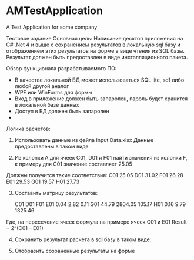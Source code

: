 # AMTestApplication
A Test Application for some company


Тестовое задание
Основная цель:
Написание десктоп приложения на C# .Net 4 и выше с сохранением результатов в локальную sql базу и отображением этих результатов на форме в виде чтения из SQL базы.
Результат должен быть предоставлен в виде инсталляционного пакета.

Обзор функционала разрабатываемого ПО:
-	В качестве локальной БД может использоваться SQL lite, sdf либо любой другой аналог
-	WPF или WinForms для формы
-	Вход в приложение должен быть запаролен, пароль будет хранится в локальной базе данных
-	Доступ в БД должен быть запаролен
-	

Логика расчетов:
1)	Использовать данные из файла Input Data.xlsx
Данные предоставлены в таком виде
 

2)	Из колонки A для ячеек C01, D01 и F01 найти значения из колонки F, к примеру для С01 значение составляет 25.05

Должны получится такие соответствия:
C01	25.05
D01	31.02
F01	26.28
E01	29.53
G01	19.57
H01	27.73

3)	Составить матрицу результатов:

	C01	D01	F01
E01	0.04 	2.82 	0.11 
G01	44.79 	2804.05 	105.17 
H01	0.16 	9.79 	1325.46 

Где, на пересечение ячеек формула на примере ячеек C01 и E01
Result = 2^(C01 – E01)

4)	Сохранить результат расчета в sql базу в таком виде:
 

5)	Отобразить созраненные результаты на форме
